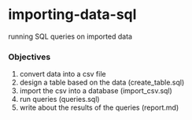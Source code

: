 # importing-data-sql
running SQL queries on imported data
### Objectives
1. convert data into a csv file 
2. design a table based on the data (create_table.sql)
3. import the csv into a database (import_csv.sql)
4. run queries (queries.sql)
5. write about the results of the queries (report.md)
